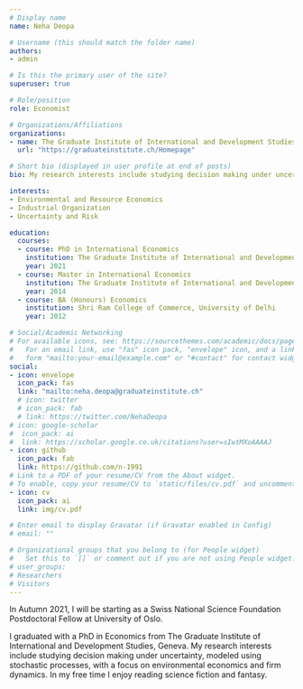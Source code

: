 ```yaml
---
# Display name
name: Neha Deopa

# Username (this should match the folder name)
authors:
- admin

# Is this the primary user of the site?
superuser: true

# Role/position
role: Economist

# Organizations/Affiliations
organizations:
- name: The Graduate Institute of International and Development Studies 
  url: "https://graduateinstitute.ch/Homepage"

# Short bio (displayed in user profile at end of posts)
bio: My research interests include studying decision making under uncertainty, modeled using stochastic processes, with a focus on firm dynamics and environmental economics. 

interests:
- Environmental and Resource Economics 
- Industrial Organization
- Uncertainty and Risk

education:
  courses:
  - course: PhD in International Economics
    institution: The Graduate Institute of International and Development Studies, Geneva
    year: 2021
  - course: Master in International Economics
    institution: The Graduate Institute of International and Development Studies, Geneva
    year: 2014
  - course: BA (Honours) Economics
    institution: Shri Ram College of Commerce, University of Delhi
    year: 2012

# Social/Academic Networking
# For available icons, see: https://sourcethemes.com/academic/docs/page-builder/#icons
#   For an email link, use "fas" icon pack, "envelope" icon, and a link in the
#   form "mailto:your-email@example.com" or "#contact" for contact widget.
social:
- icon: envelope
  icon_pack: fas
  link: "mailto:neha.deopa@graduateinstitute.ch"
  # icon: twitter
  # icon_pack: fab
  # link: https://twitter.com/NehaDeopa
# icon: google-scholar
#  icon_pack: ai
#  link: https://scholar.google.co.uk/citations?user=sIwtMXoAAAAJ
- icon: github
  icon_pack: fab
  link: https://github.com/n-1991
# Link to a PDF of your resume/CV from the About widget.
# To enable, copy your resume/CV to `static/files/cv.pdf` and uncomment the lines below.
- icon: cv
  icon_pack: ai
  link: img/cv.pdf

# Enter email to display Gravatar (if Gravatar enabled in Config)
# email: ""

# Organizational groups that you belong to (for People widget)
#   Set this to `[]` or comment out if you are not using People widget.
# user_groups:
# Researchers
# Visitors
---
```


In Autumn 2021, I will be starting as a Swiss National Science Foundation Postdoctoral Fellow at University of Oslo.

I graduated with a PhD in Economics from The Graduate Institute of International and Development Studies, Geneva. My research interests include studying decision making under uncertainty, modeled using stochastic processes, with a focus on environmental economics and firm dynamics. In my free time I enjoy reading science fiction and fantasy.




